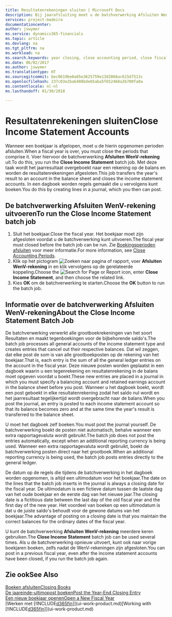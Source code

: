 ```yaml
---
title: Resultatenrekeningen sluiten | Microsoft Docs
description: Bij jaarafsluiting moet u de batchverwerking Afsluiten WenV-rekening uitvoeren om de boekhoudperioden te sluiten die het boekjaar vormen.
services: project-madeira
documentationcenter: 
author: jswymer
ms.service: dynamics365-financials
ms.topic: article
ms.devlang: na
ms.tgt_pltfrm: na
ms.workload: na
ms.search.keywords: year closing, close accounting period, close fiscal year, bank account detailed trial balance
ms.date: 06/02/2017
ms.author: jswymer
ms.translationtype: HT
ms.sourcegitcommit: bec0619be0a65e3625759e13d2866ac615d7513c
ms.openlocfilehash: 237c03e2ba6408bde65aba5f652468a3b700fa0a
ms.contentlocale: nl-nl
ms.lasthandoff: 01/30/2018

---
```

# <a name="close-income-statement-accounts"></a><span data-ttu-id="4c638-103">Resultatenrekeningen sluiten</span><span class="sxs-lookup"><span data-stu-id="4c638-103">Close Income Statement Accounts</span></span>
<span data-ttu-id="4c638-104">Wanneer een boekjaar is afgelopen, moet u de hierin opgenomen perioden afsluiten.</span><span class="sxs-lookup"><span data-stu-id="4c638-104">When a fiscal year is over, you must close the periods that comprise it.</span></span> <span data-ttu-id="4c638-105">Voer hiervoor de batchverwerking **Afsluiten WenV-rekening** uit.</span><span class="sxs-lookup"><span data-stu-id="4c638-105">To do this, you run the **Close Income Statement** batch job.</span></span> <span data-ttu-id="4c638-106">Met deze taak wordt het jaarresultaat overgeboekt naar een rekening op de balans en worden de resultatenrekeningen afgesloten.</span><span class="sxs-lookup"><span data-stu-id="4c638-106">This job transfers the year's result to an account in the balance sheet and closes the income statement accounts.</span></span> <span data-ttu-id="4c638-107">In een dagboek worden regels gemaakt die u vervolgens kunt boeken.</span><span class="sxs-lookup"><span data-stu-id="4c638-107">You do this by creating lines in a journal, which you then can post.</span></span>

## <a name="to-run-the-close-income-statement-batch-job"></a><span data-ttu-id="4c638-108">De batchverwerking Afsluiten WenV-rekening uitvoeren</span><span class="sxs-lookup"><span data-stu-id="4c638-108">To run the Close Income Statement batch job</span></span>
1. <span data-ttu-id="4c638-109">Sluit het boekjaar.</span><span class="sxs-lookup"><span data-stu-id="4c638-109">Close the fiscal year.</span></span> <span data-ttu-id="4c638-110">Het boekjaar moet zijn afgesloten voordat u de batchverwerking kunt uitvoeren.</span><span class="sxs-lookup"><span data-stu-id="4c638-110">The fiscal year must closed before the batch job can be run.</span></span> <span data-ttu-id="4c638-111">Zie [Boekingsperioden afsluiten](year-close-account-periods.md) voor meer informatie.</span><span class="sxs-lookup"><span data-stu-id="4c638-111">For more information, see [Close Accounting Periods](year-close-account-periods.md).</span></span>
2. <span data-ttu-id="4c638-112">Klik op het pictogram ![Zoeken naar pagina of rapport](media/ui-search/search_small.png "pictogram Zoeken naar pagina of rapport"), voer **Afsluiten WenV-rekening** in en klik vervolgens op de gerelateerde koppeling.</span><span class="sxs-lookup"><span data-stu-id="4c638-112">Choose the ![Search for Page or Report](media/ui-search/search_small.png "Search for Page or Report icon") icon, enter **Close Income Statement**, and then choose the related link.</span></span>
3. <span data-ttu-id="4c638-113">Kies **OK** om de batchverwerking te starten.</span><span class="sxs-lookup"><span data-stu-id="4c638-113">Choose the **OK** button to run the batch job.</span></span>

## <a name="about-the-close-income-statement-batch-job"></a><span data-ttu-id="4c638-114">Informatie over de batchverwerking Afsluiten WenV-rekening</span><span class="sxs-lookup"><span data-stu-id="4c638-114">About the Close Income Statement Batch Job</span></span>
<span data-ttu-id="4c638-115">De batchverwerking verwerkt alle grootboekrekeningen van het soort Resultaten en maakt tegenboekingen voor de bijbehorende saldo's.</span><span class="sxs-lookup"><span data-stu-id="4c638-115">The batch job processes all general accounts of the income statement type and creates entries that cancel out their respective balances.</span></span> <span data-ttu-id="4c638-116">Dat wil zeggen, dat elke post de som is van alle grootboekposten op de rekening van het boekjaar.</span><span class="sxs-lookup"><span data-stu-id="4c638-116">That is, each entry is the sum of all the general ledger entries on the account in the fiscal year.</span></span> <span data-ttu-id="4c638-117">Deze nieuwe posten worden geplaatst in een dagboek waarin u een tegenrekening en resultatenrekening in de balans moet opgeven voordat u boekt.</span><span class="sxs-lookup"><span data-stu-id="4c638-117">These new entries are placed in a journal in which you must specify a balancing account and retained earnings account in the balance sheet before you post.</span></span> <span data-ttu-id="4c638-118">Wanneer u het dagboek boekt, wordt een post geboekt in elke resultatenrekening zodat het saldo nul wordt en het jaarresultaat tegelijkertijd wordt overgebracht naar de balans.</span><span class="sxs-lookup"><span data-stu-id="4c638-118">When you post the journal, an entry is posted to each income statement account so that its balance becomes zero and at the same time the year's result is transferred to the balance sheet.</span></span>

<span data-ttu-id="4c638-119">U moet het dagboek zelf boeken.</span><span class="sxs-lookup"><span data-stu-id="4c638-119">You must post the journal yourself.</span></span> <span data-ttu-id="4c638-120">De batchverwerking boekt de posten niet automatisch, behalve wanneer een extra rapportagevaluta wordt gebruikt.</span><span class="sxs-lookup"><span data-stu-id="4c638-120">The batch job does not post the entries automatically, except when an additional reporting currency is being used.</span></span> <span data-ttu-id="4c638-121">Wanneer een extra rapportagevaluta wordt gebruikt, boekt de batchverwerking posten direct naar het grootboek.</span><span class="sxs-lookup"><span data-stu-id="4c638-121">When an additional reporting currency is being used, the batch job posts entries directly to the general ledger.</span></span>

<span data-ttu-id="4c638-122">De datum op de regels die tijdens de batchverwerking in het dagboek worden opgenomen, is altijd een ultimodatum voor het boekjaar.</span><span class="sxs-lookup"><span data-stu-id="4c638-122">The date on the lines that the batch job inserts in the journal is always a closing date for the fiscal year.</span></span> <span data-ttu-id="4c638-123">De ultimodatum is een fictieve datum tussen de laatste dag van het oude boekjaar en de eerste dag van het nieuwe jaar.</span><span class="sxs-lookup"><span data-stu-id="4c638-123">The closing date is a fictitious date between the last day of the old fiscal year and the first day of the new year.</span></span> <span data-ttu-id="4c638-124">Het voordeel van boeken op een ultimodatum is dat u de juiste saldo's behoudt voor de gewone datums van het boekjaar.</span><span class="sxs-lookup"><span data-stu-id="4c638-124">The advantage of posting on a closing date is that you maintain the correct balances for the ordinary dates of the fiscal year.</span></span>

<span data-ttu-id="4c638-125">U kunt de batchverwerking **Afsluiten WenV-rekening** meerdere keren gebruiken.</span><span class="sxs-lookup"><span data-stu-id="4c638-125">The **Close Income Statement** batch job can be used several times.</span></span> <span data-ttu-id="4c638-126">Als u de batchverwerking opnieuw uitvoert, kunt ook naar vorige boekjaren boeken, zelfs nadat de WenV-rekeningen zijn afgesloten.</span><span class="sxs-lookup"><span data-stu-id="4c638-126">You can post in a previous fiscal year, even after the income statement accounts have been closed, if you run the batch job again.</span></span>

## <a name="see-also"></a><span data-ttu-id="4c638-127">Zie ook</span><span class="sxs-lookup"><span data-stu-id="4c638-127">See Also</span></span>
[<span data-ttu-id="4c638-128">Boeken afsluiten</span><span class="sxs-lookup"><span data-stu-id="4c638-128">Closing Books</span></span>](year-close-books.md)  
[<span data-ttu-id="4c638-129">De jaareinde-ultimopost boeken</span><span class="sxs-lookup"><span data-stu-id="4c638-129">Post the Year-End Closing Entry</span></span>](year-how-post-year-end-close-entry.md)  
[<span data-ttu-id="4c638-130">Een nieuw boekjaar openen</span><span class="sxs-lookup"><span data-stu-id="4c638-130">Open a New Fiscal Year</span></span>](finance-how-open-new-fiscal-year.md)  
<span data-ttu-id="4c638-131">[Werken met [!INCLUDE[d365fin](includes/d365fin_md.md)]](ui-work-product.md)</span><span class="sxs-lookup"><span data-stu-id="4c638-131">[Working with [!INCLUDE[d365fin](includes/d365fin_md.md)]](ui-work-product.md)</span></span>

